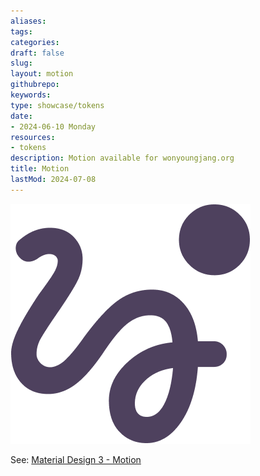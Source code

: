 ```yaml
---
aliases: 
tags:
categories:
draft: false
slug: 
layout: motion
githubrepo: 
keywords: 
type: showcase/tokens
date:
- 2024-06-10 Monday
resources:
- tokens
description: Motion available for wonyoungjang.org
title: Motion
lastMod: 2024-07-08
---
```

![tokens-motion.png](/assets/tokens-motion_1719437088987_0.png)

See: [Material Design 3 - Motion](https://m3.material.io/styles/motion/overview)
